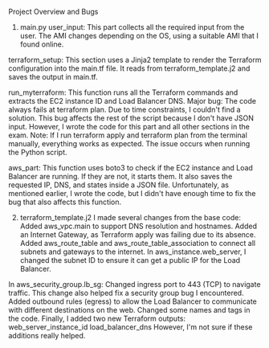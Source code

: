 Project Overview and Bugs
1. main.py
user_input:
This part collects all the required input from the user.
The AMI changes depending on the OS, using a suitable AMI that I found online.

terraform_setup:
This section uses a Jinja2 template to render the Terraform configuration into the main.tf file.
It reads from terraform_template.j2 and saves the output in main.tf.

run_myterraform:
This function runs all the Terraform commands and extracts the EC2 instance ID and Load Balancer DNS.
Major bug: The code always fails at terraform plan. Due to time constraints, I couldn't find a solution.
This bug affects the rest of the script because I don't have JSON input. However, I wrote the code for this part and all other sections in the exam.
Note: If I run terraform apply and terraform plan from the terminal manually, everything works as expected. The issue occurs when running the Python script.

aws_part:
This function uses boto3 to check if the EC2 instance and Load Balancer are running. If they are not, it starts them.
It also saves the requested IP, DNS, and states inside a JSON file.
Unfortunately, as mentioned earlier, I wrote the code, but I didn't have enough time to fix the bug that also affects this function.

2. terraform_template.j2
I made several changes from the base code:
Added aws_vpc.main to support DNS resolution and hostnames.
Added an Internet Gateway, as Terraform apply was failing due to its absence.
Added aws_route_table and aws_route_table_association to connect all subnets and gateways to the internet.
In aws_instance.web_server, I changed the subnet ID to ensure it can get a public IP for the Load Balancer.

In aws_security_group.lb_sg:
Changed ingress port to 443 (TCP) to navigate traffic.
This change also helped fix a security group bug I encountered.
Added outbound rules (egress) to allow the Load Balancer to communicate with different destinations on the web.
Changed some names and tags in the code.
Finally, I added two new Terraform outputs:
web_server_instance_id
load_balancer_dns
However, I'm not sure if these additions really helped.
